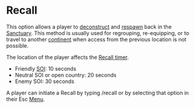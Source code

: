 # Recall

This option allows a player to [deconstruct](Deconstruct.md) and
[respawn](Respawn.md) back in the [Sanctuary](../locations/Sanctuary.md). This
method is usually used for regrouping, re-equipping, or to travel to another
[continent](../locations/Continent.md) when access from the previous location is
not possible.

The location of the player affects the
[Recall timer](../ammunition/Recall_timer.md).

- Friendly [SOI](../locations/Sphere_of_Influence.md): 10 seconds
- Neutral SOI or open country: 20 seconds
- Enemy SOI: 30 seconds

A player can initiate a Recall by typing /recall or by selecting that option in
their Esc [Menu](Menu.md).
